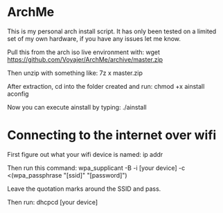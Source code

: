 # ArchMe
This is my personal arch install script. It has only been tested on a limited set of my own hardware, if you have any issues let me know.

Pull this from the arch iso live environment with:
wget https://github.com/Voyajer/ArchMe/archive/master.zip

Then unzip with something like:
7z x master.zip

After extraction, cd into the folder created and run:
chmod +x ainstall aconfig

Now you can execute ainstall by typing:
./ainstall

# Connecting to the internet over wifi

First figure out what your wifi device is named:
ip addr

Then run this command:
wpa_supplicant -B -i [your device] -c <(wpa_passphrase "[ssid]" "[password]")

Leave the quotation marks around the SSID and pass.

Then run:
dhcpcd [your device]
